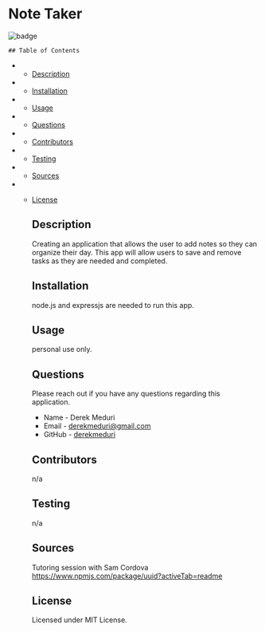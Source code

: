 # Note Taker

![badge](https://img.shields.io/badge/license-MIT-brightgreen.svg)

    ## Table of Contents

- - [Description](#Description)

- - [Installation](#Installation)

- - [Usage](#Usage)

- - [Questions](#Questions)

- - [Contributors](#Contributors)

- - [Testing](#Testing)

- - [Sources](#sources)

- - [License](#License)

    ## Description

    Creating an application that allows the user to add notes so they can organize their day. This app will allow users to save and remove tasks as they are needed and completed.

    ## Installation

    node.js and expressjs are needed to run this app.

    ## Usage

    personal use only.

    ## Questions

    Please reach out if you have any questions regarding this application.

    - Name - Derek Meduri
    - Email - derekmeduri@gmail.com
    - GitHub - [derekmeduri](https://github.com/derekmeduri/)

    ## Contributors

    n/a

    ## Testing

    n/a

    ## Sources

    Tutoring session with Sam Cordova
    https://www.npmjs.com/package/uuid?activeTab=readme

    ## License

    Licensed under MIT License.
